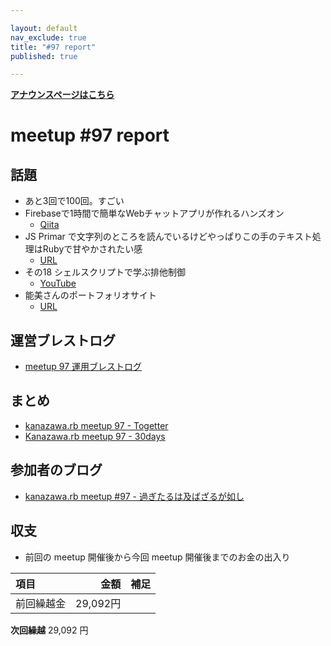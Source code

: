 ```yaml
---

layout: default
nav_exclude: true
title: "#97 report"
published: true

---
```


<div style="text-align: left;"><a href="../"><strong>アナウンスページはこちら</strong></a></div>

# meetup #97 report

## 話題

* あと3回で100回。すごい
* Firebaseで1時間で簡単なWebチャットアプリが作れるハンズオン
  + [Qiita](https://qiita.com/taketakekaho/items/52b7c196ddbd4cb3c968)
* JS Primar で文字列のところを読んでいるけどやっぱりこの手のテキスト処理はRubyで甘やかされたい感
  + [URL](https://jsprimer.net/basic/string/)
* その18 シェルスクリプトで学ぶ排他制御
  + [YouTube](https://www.youtube.com/watch?v=RPKt1p2SkxY&feature=youtu.be)
* 能美さんのポートフォリオサイト
  + [URL](https://27ma4-ryusei.netlify.app/)

## 運営ブレストログ

* [meetup 97 運用ブレストログ](https://github.com/kanazawarb/meetup/wiki/meetup-97-%E9%81%8B%E7%94%A8%E3%83%96%E3%83%AC%E3%82%B9%E3%83%88%E3%83%AD%E3%82%B0)

## まとめ

* [kanazawa.rb meetup 97 - Togetter](https://togetter.com/li/1595488)
* [Kanazawa.rb meetup 97 - 30days](https://30d.jp/kzrb/87)

## 参加者のブログ

* [kanazawa\.rb meetup \#97 \- 過ぎたるは及ばざるが如し](https://cotton-desu.hatenablog.com/entry/2020/09/26/120000)

## 収支

* 前回の meetup 開催後から今回 meetup 開催後までのお金の出入り

|項目                           |金額         |補足                                               |
|:------------------------------|------------:|:--------------------------------------------------|
| 前回繰越金                    |    29,092円 |                                                   |

**次回繰越**  29,092 円

